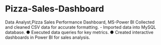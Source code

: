 # Pizza-Sales-Dashboard
Data Analyst,Pizza Sales Performance Dashboard, MS-Power BI   Collected and cleaned CSV data for accurate formatting. - Imported data into MySQL database. ● Executed data queries for key metrics. ● Created interactive dashboards in Power BI for sales analysis.
